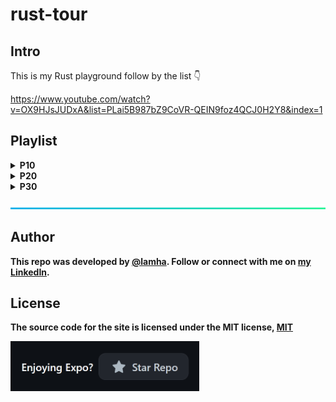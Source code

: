 # rust-tour

## Intro
This is my Rust playground follow by the list 👇

https://www.youtube.com/watch?v=OX9HJsJUDxA&list=PLai5B987bZ9CoVR-QEIN9foz4QCJ0H2Y8&index=1

## Playlist

<details>

<summary> <b>P10 </b></summary>

### Video #1
<b> ULTIMATE Rust Lang Tutorial! - Getting Started <b/>

[Video 1](./first-10/getting-started/README.md)


### Video #2
<b> Programming a Guessing Game in Rust! <b/>

[Video 2](./first-10/guessing-game/README.md)

### Video #3
<b> Common Programming Concepts in Rust <b/>

[Video 3](./first-10/common-things/README.md)

### Video #4
<b> Understanding Ownership in Rust <b/>

[Video 4](./first-10/ownership/README.md)

### Video #5
<b> Structs in Rust <b/>

[Video 5](./first-10/rust-struct/README.md)


### Video #6
<b> Enums and Pattern Matching in Rust <b/>

[Video 6](./first-10/rust-enum/README.md)

### Video #7
<b> Rust's Module System Explained! <b/>

[Video 7](./first-10/rust-module/README.md)

### Video #8
<b> Common Collections in Rust <b/>

[Video 8](./first-10/rust-collection/README.md)

### Video #9
<b> Error Handling in Rust <b/>

[Video 9](./first-10/rust-error-handling/README.md)

### Video #10
<b> Generic Types in Rust <b/>

[Video 10](./first-10/rust-generic/README.md)

</details>

<details>

<summary>P20</summary>



### Video #11
<b> Traits in Rust <b/>

[Video 11](./second-10/rust-trait/README.md)

### Video #12
<b> Rust Lifetimes Finally Explained! <b/>

[Video 12](./second-10/rust-lifetimes/README.md)

### Video #13-14
<b> Testing in Rust P1 + P2 <b/>

[Video 13 - 14](./second-10/rust-testing/README.md)


### Video #15-16
<b> Writing a CLI App in Rust! - Part 1 + 2 <b/>

[Video 15-16](./second-10/simple-cli/README.md)


### Video #17
<b> Closures in Rust <b/>

[Video 17](./second-10/rust-closure/README.md)


### Video #18-19
<b> Iterators in Rust <b/>

[Video 18-19](./second-10/rust-iterators/README.md)


### Video #20
<b> Publishing a Rust Crate! <b/>

[Video 20](./second-10/rust-crate/README.md)

</details>

<details>

<summary>P30</summary>


### Video #21
<b> Cargo Workspaces <b/>

[Video 21](./third-10/cargo-workspace/README.md)

### Video #22
<b> The Box Smart Pointer in Rust <b/>

[Video 22](./smart-pointer/README.md)


### Video #23
<b> Smart Pointers in Rust - The Deref Trait <b/>

[Video 23](./deref-trait/README.md)

### Video #24
<b> Smart Pointers in Rust - The Drop Trait <b/>

[Video 24](./drop-trait/README.md)


### Video #25
<b> Smart Pointers in Rust - Reference Counting <b/>

[Video 25](./reference-counting/README.md)

### Video #26
<b> Smart Pointers in Rust - Interior Mutability <b/>

[Video 26](./interior-mutability/README.md)

### Video #27
<b> Smart Pointers in Rust - Reference Cycles <b/>

[Video 27](./reference-cycles/README.md)

### Video #28
<b> Concurrency in Rust - Creating Threads <b/>

[Video 28](./concurrency/README.md)


### Video #29
<b> Concurrency in Rust - Message Passing <b/>

[Video 29](./message-concurrency/README.md)


</details>

<p><img type="separator" height=8px width="100%" src="https://github.com/HaLamUs/nft-drop/blob/main/assets/aqua.png"></p>

## Author

This repo was developed by [@lamha](https://github.com/HaLamUs). 
Follow or connect with me on [my LinkedIn](https://www.linkedin.com/in/lamhacs). 

## License
The source code for the site is licensed under the MIT license, [MIT](https://opensource.org/license/mit/)


<img alt="Rate me" src="./assets/rate-me.gif" width="60%">